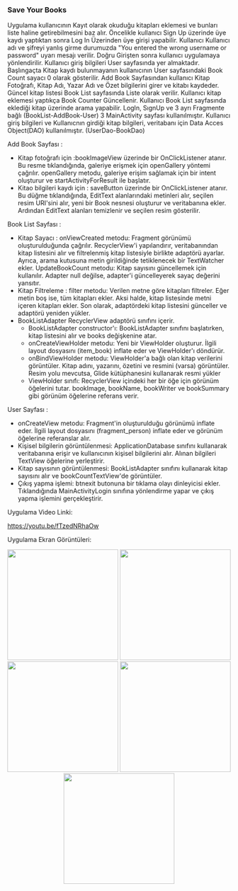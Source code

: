 
### Save Your Books 
 Uygulama kullanıcının Kayıt olarak okuduğu kitapları eklemesi ve bunları liste haline getirebilmesini baz alır.
 Öncelikle kullanıcı Sign Up üzerinde üye kaydı yaptıktan sonra Log In Üzerinden üye girişi yapabilir. Kullanıcı Kullanıcı adı ve şifreyi yanlış girme durumuzda "You entered the wrong username or password" uyarı mesajı verilir. Doğru Girişten sonra kullanıcı uygulamaya yönlendirilir. Kullanıcı giriş bilgileri User sayfasında yer almaktadır. Başlıngaçta Kitap kaydı bulunmayanın kullanıcının User sayfasındaki Book Count sayacı 0 olarak gösterilir. Add Book Sayfasından kullanıcı Kitap Fotoğrafı, Kitap Adı, Yazar Adı ve Özet bilgilerini girer ve kitabı kaydeder. Güncel kitap listesi Book List sayfasında Liste olarak verilir. Kullanıcı kitap eklemesi yaptıkça Book Counter Güncellenir. Kullanıcı Book List sayfasında eklediği kitap üzerinde arama yapabilir.
 LogIn, SıgnUp ve 3 ayrı Fragmente bağlı (BookList-AddBook-User) 3 MainActivity sayfası kullanılmıştır.
 Kullanıcı giriş bilgileri ve Kullanıcnın girdiği kitap bilgileri, veritabanı için Data Acces Object(DAO) kullanılmıştır. (UserDao-BookDao) 
 
 Add Book Sayfası : 
 - Kitap fotoğrafı için :bookImageView üzerinde bir OnClickListener atanır. Bu resme tıklandığında, galeriye erişmek için openGallery yöntemi çağrılır. openGallery metodu, galeriye erişim sağlamak için bir intent oluşturur ve startActivityForResult ile başlatır.
 - Kitao bilgileri kaydı için : saveButton üzerinde bir OnClickListener atanır. Bu düğme tıklandığında, EditText alanlarındaki metinleri alır, seçilen resim URI'sini alır, yeni bir Book nesnesi oluşturur ve veritabanına ekler. Ardından EditText alanları temizlenir ve seçilen resim gösterilir.
   
Book List Sayfası :
- Kitap Sayacı : onViewCreated metodu: Fragment görünümü oluşturulduğunda çağrılır. RecyclerView'i yapılandırır, veritabanından kitap listesini alır ve filtrelenmiş kitap listesiyle birlikte adaptörü ayarlar. Ayrıca, arama kutusuna metin girildiğinde tetiklenecek bir TextWatcher ekler. UpdateBookCount metodu: Kitap sayısını güncellemek için kullanılır. Adapter null değilse, adapter'i güncelleyerek sayaç değerini yansıtır.
- Kitap Filtreleme : filter metodu: Verilen metne göre kitapları filtreler. Eğer metin boş ise, tüm kitapları ekler. Aksi halde, kitap listesinde metni içeren kitapları ekler. Son olarak, adaptördeki kitap listesini günceller ve adaptörü yeniden yükler.
- BookListAdapter RecyclerView adaptörü sınıfını içerir.
  - BookListAdapter constructor'ı: BookListAdapter sınıfını başlatırken, kitap listesini alır ve books değişkenine atar.
  - onCreateViewHolder metodu: Yeni bir ViewHolder oluşturur. İlgili layout dosyasını (item_book) inflate eder ve ViewHolder'ı döndürür.
  - onBindViewHolder metodu: ViewHolder'a bağlı olan kitap verilerini görüntüler. Kitap adını, yazarını, özetini ve resmini (varsa) görüntüler. Resim yolu mevcutsa, Glide kütüphanesini kullanarak resmi yükler
  - ViewHolder sınıfı: RecyclerView içindeki her bir öğe için görünüm öğelerini tutar. bookImage, bookName, bookWriter ve bookSummary gibi görünüm öğelerine referans verir.
    
User Sayfası :
- onCreateView metodu: Fragment'in oluşturulduğu görünümü inflate eder. İlgili layout dosyasını (fragment_person) inflate eder ve görünüm öğelerine referanslar alır.
- Kişisel bilgilerin görüntülenmesi: ApplicationDatabase sınıfını kullanarak veritabanına erişir ve kullanıcının kişisel bilgilerini alır. Alınan bilgileri TextView öğelerine yerleştirir.
- Kitap sayısının görüntülenmesi: BookListAdapter sınıfını kullanarak kitap sayısını alır ve bookCountTextView'de görüntüler.
- Çıkış yapma işlemi: btnexit butonuna bir tıklama olayı dinleyicisi ekler. Tıklandığında MainActivityLogin sınıfına yönlendirme yapar ve çıkış yapma işlemini gerçekleştirir.
 
 Uygulama Video Linki:

https://youtu.be/fTzedNRhaOw

Uygulama Ekran Görüntüleri:
<div align="center">
  <img src="https://www.linkpicture.com/q/Login_1.jpeg" width=250>
 <img src="https://www.linkpicture.com/q/Signup.jpeg" width=250>
 <img src="https://www.linkpicture.com/q/Book-List.jpeg" width=250>
 <img src="https://www.linkpicture.com/q/Add-Book.jpeg" width=250>
 <img src="https://www.linkpicture.com/q/User.jpeg" width=250>
<div/>
 
